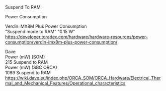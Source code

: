 Suspend To RAM

Power Consumption

Verdin iMX8M Plus Power Consumption\
"Suspend mode to RAM" "0.15 W"\
https://developer.toradex.com/hardware/hardware-resources/power-consumption/verdin-imx8m-plus-power-consumption/

Dave\
Power (mW) (SOM)\
215 Suspend to RAM\
Power (mW) (SBC ORCA)\
1089 Suspend to RAM\
https://wiki.dave.eu/index.php/ORCA_SOM/ORCA_Hardware/Electrical_Thermal_and_Mechanical_Features/Operational_characteristics
